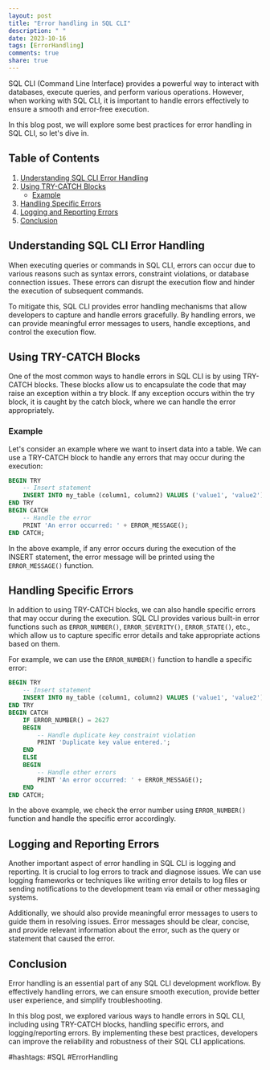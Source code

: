 ```yaml
---
layout: post
title: "Error handling in SQL CLI"
description: " "
date: 2023-10-16
tags: [ErrorHandling]
comments: true
share: true
---
```


SQL CLI (Command Line Interface) provides a powerful way to interact with databases, execute queries, and perform various operations. However, when working with SQL CLI, it is important to handle errors effectively to ensure a smooth and error-free execution.

In this blog post, we will explore some best practices for error handling in SQL CLI, so let's dive in.

## Table of Contents

1. [Understanding SQL CLI Error Handling](#understanding-sql-cli-error-handling)
2. [Using TRY-CATCH Blocks](#using-try-catch-blocks)
   - [Example](#example)
3. [Handling Specific Errors](#handling-specific-errors)
4. [Logging and Reporting Errors](#logging-and-reporting-errors)
5. [Conclusion](#conclusion)

## Understanding SQL CLI Error Handling

When executing queries or commands in SQL CLI, errors can occur due to various reasons such as syntax errors, constraint violations, or database connection issues. These errors can disrupt the execution flow and hinder the execution of subsequent commands.

To mitigate this, SQL CLI provides error handling mechanisms that allow developers to capture and handle errors gracefully. By handling errors, we can provide meaningful error messages to users, handle exceptions, and control the execution flow.

## Using TRY-CATCH Blocks

One of the most common ways to handle errors in SQL CLI is by using TRY-CATCH blocks. These blocks allow us to encapsulate the code that may raise an exception within a try block. If any exception occurs within the try block, it is caught by the catch block, where we can handle the error appropriately.

### Example

Let's consider an example where we want to insert data into a table. We can use a TRY-CATCH block to handle any errors that may occur during the execution:

```sql
BEGIN TRY
    -- Insert statement
    INSERT INTO my_table (column1, column2) VALUES ('value1', 'value2');
END TRY
BEGIN CATCH
    -- Handle the error
    PRINT 'An error occurred: ' + ERROR_MESSAGE();
END CATCH;
```

In the above example, if any error occurs during the execution of the INSERT statement, the error message will be printed using the `ERROR_MESSAGE()` function.

## Handling Specific Errors

In addition to using TRY-CATCH blocks, we can also handle specific errors that may occur during the execution. SQL CLI provides various built-in error functions such as `ERROR_NUMBER()`, `ERROR_SEVERITY()`, `ERROR_STATE()`, etc., which allow us to capture specific error details and take appropriate actions based on them.

For example, we can use the `ERROR_NUMBER()` function to handle a specific error:

```sql
BEGIN TRY
    -- Insert statement
    INSERT INTO my_table (column1, column2) VALUES ('value1', 'value2');
END TRY
BEGIN CATCH
    IF ERROR_NUMBER() = 2627
    BEGIN
        -- Handle duplicate key constraint violation
        PRINT 'Duplicate key value entered.';
    END
    ELSE
    BEGIN
        -- Handle other errors
        PRINT 'An error occurred: ' + ERROR_MESSAGE();
    END
END CATCH;
```

In the above example, we check the error number using `ERROR_NUMBER()` function and handle the specific error accordingly.

## Logging and Reporting Errors

Another important aspect of error handling in SQL CLI is logging and reporting. It is crucial to log errors to track and diagnose issues. We can use logging frameworks or techniques like writing error details to log files or sending notifications to the development team via email or other messaging systems.

Additionally, we should also provide meaningful error messages to users to guide them in resolving issues. Error messages should be clear, concise, and provide relevant information about the error, such as the query or statement that caused the error.

## Conclusion

Error handling is an essential part of any SQL CLI development workflow. By effectively handling errors, we can ensure smooth execution, provide better user experience, and simplify troubleshooting.

In this blog post, we explored various ways to handle errors in SQL CLI, including using TRY-CATCH blocks, handling specific errors, and logging/reporting errors. By implementing these best practices, developers can improve the reliability and robustness of their SQL CLI applications.

#hashtags: #SQL #ErrorHandling